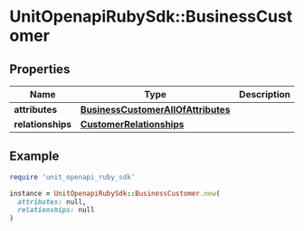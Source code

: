 # UnitOpenapiRubySdk::BusinessCustomer

## Properties

| Name | Type | Description | Notes |
| ---- | ---- | ----------- | ----- |
| **attributes** | [**BusinessCustomerAllOfAttributes**](BusinessCustomerAllOfAttributes.md) |  | [optional] |
| **relationships** | [**CustomerRelationships**](CustomerRelationships.md) |  | [optional] |

## Example

```ruby
require 'unit_openapi_ruby_sdk'

instance = UnitOpenapiRubySdk::BusinessCustomer.new(
  attributes: null,
  relationships: null
)
```

